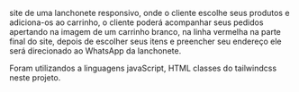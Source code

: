 site de uma lanchonete responsivo, onde o cliente escolhe seus produtos e adiciona-os ao carrinho, o cliente poderá acompanhar seus pedidos apertando na imagem de um carrinho branco, na linha vermelha na parte final do site, depois de escolher seus itens e preencher seu endereço ele será direcionado ao WhatsApp da lanchonete.

Foram utilizandos a linguagens javaScript, HTML classes do tailwindcss neste projeto.

